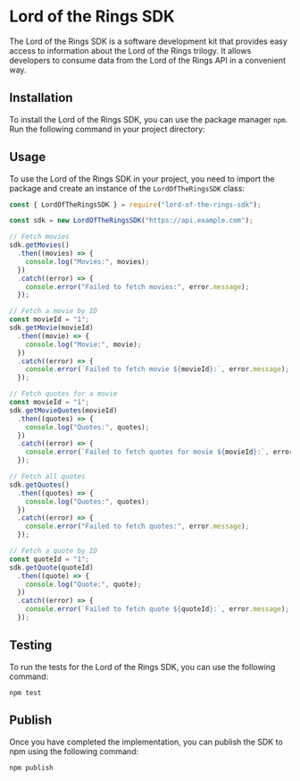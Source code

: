 # Lord of the Rings SDK

The Lord of the Rings SDK is a software development kit that provides easy access to information about the Lord of the Rings trilogy. It allows developers to consume data from the Lord of the Rings API in a convenient way.

## Installation

To install the Lord of the Rings SDK, you can use the package manager `npm`. Run the following command in your project directory:


## Usage

To use the Lord of the Rings SDK in your project, you need to import the package and create an instance of the `LordOfTheRingsSDK` class:

```javascript
const { LordOfTheRingsSDK } = require("lord-of-the-rings-sdk");

const sdk = new LordOfTheRingsSDK("https://api.example.com");

// Fetch movies
sdk.getMovies()
  .then((movies) => {
    console.log("Movies:", movies);
  })
  .catch((error) => {
    console.error("Failed to fetch movies:", error.message);
  });

// Fetch a movie by ID
const movieId = "1";
sdk.getMovie(movieId)
  .then((movie) => {
    console.log("Movie:", movie);
  })
  .catch((error) => {
    console.error(`Failed to fetch movie ${movieId}:`, error.message);
  });

// Fetch quotes for a movie
const movieId = "1";
sdk.getMovieQuotes(movieId)
  .then((quotes) => {
    console.log("Quotes:", quotes);
  })
  .catch((error) => {
    console.error(`Failed to fetch quotes for movie ${movieId}:`, error.message);
  });

// Fetch all quotes
sdk.getQuotes()
  .then((quotes) => {
    console.log("Quotes:", quotes);
  })
  .catch((error) => {
    console.error("Failed to fetch quotes:", error.message);
  });

// Fetch a quote by ID
const quoteId = "1";
sdk.getQuote(quoteId)
  .then((quote) => {
    console.log("Quote:", quote);
  })
  .catch((error) => {
    console.error(`Failed to fetch quote ${quoteId}:`, error.message);
  });
```

## Testing

To run the tests for the Lord of the Rings SDK, you can use the following command:

```
npm test
```

## Publish

Once you have completed the implementation, you can publish the SDK to npm using the following command:

```
npm publish
```